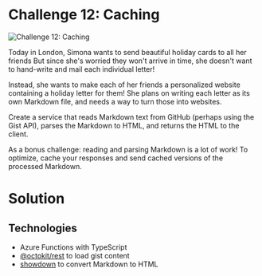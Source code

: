 # Challenge 12: Caching

![Challenge 12: Caching](https://res.cloudinary.com/jen-looper/image/upload/v1575988577/images/challenge-12_zfltja.jpg)

Today in London, Simona wants to send beautiful holiday cards to all her friends But since she's worried they won't arrive in time, she doesn't want to hand-write and mail each individual letter!

Instead, she wants to make each of her friends a personalized website containing a holiday letter for them! She plans on writing each letter as its own Markdown file, and needs a way to turn those into websites.

Create a service that reads Markdown text from GitHub (perhaps using the Gist API), parses the Markdown to HTML, and returns the HTML to the client.

As a bonus challenge: reading and parsing Markdown is a lot of work! To optimize, cache your responses and send cached versions of the processed Markdown.

# Solution

## Technologies

- Azure Functions with TypeScript
- [@octokit/rest](https://github.com/octokit/rest.js) to load gist content
- [showdown](https://github.com/showdownjs/showdown) to convert Markdown to HTML

